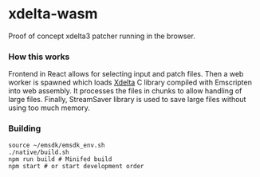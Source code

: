 # xdelta-wasm

Proof of concept xdelta3 patcher running in the browser.

### How this works

Frontend in React allows for selecting input and patch files.
Then a web worker is spawned which loads [Xdelta](https://github.com/jmacd/xdelta) C library compiled with Emscripten into web assembly.
It processes the files in chunks to allow handling of large files. Finally, StreamSaver library is used to save large files without using
too much memory.

### Building

```
source ~/emsdk/emsdk_env.sh
./native/build.sh
npm run build # Minifed build
npm start # or start development order
```
